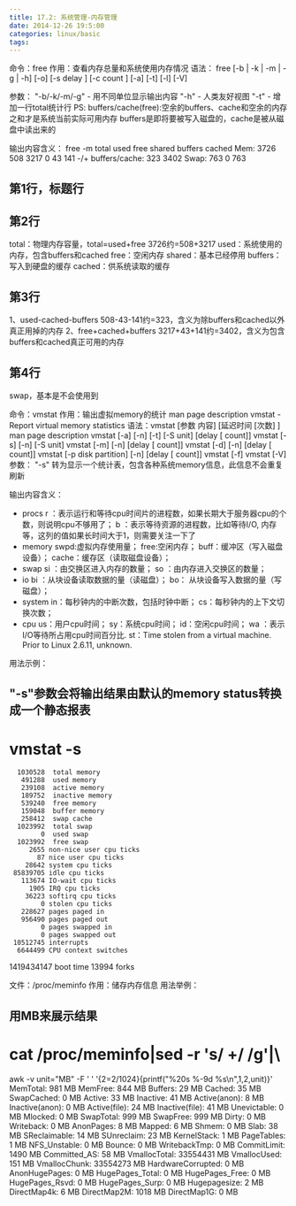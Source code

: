 ```yaml
---
title: 17.2: 系统管理-内存管理
date: 2014-12-26 19:5:00
categories: linux/basic
tags:
---
```

 
命令：free
作用：查看内存总量和系统使用内存情况
语法：
free  [-b  |  -k | -m | -g | -h] [-o] [-s delay ] [-c count ] [-a] [-t]
       [-l] [-V]
 
参数：
"-b/-k/-m/-g" - 用不同单位显示输出内容
"-h" - 人类友好视图
"-t" - 增加一行total统计行
PS:
buffers/cache(free):空余的buffers、cache和空余的内存之和才是系统当前实际可用内存 
buffers是即将要被写入磁盘的，cache是被从磁盘中读出来的 
 
输出内容含义：
free -m
             total       used       free     shared    buffers     cached
Mem:          3726        508       3217          0         43        141
-/+ buffers/cache:        323       3402
Swap:          763          0        763
 
## 第1行，标题行
 
## 第2行
total：物理内存容量，total=used+free 3726约=508+3217
used：系统使用的内存，包含buffers和cached
free：空闲内存
shared：基本已经停用
buffers：写入到硬盘的缓存
cached：供系统读取的缓存
 
## 第3行
1、used-cached-buffers 508-43-141约=323，含义为除buffers和cached以外真正用掉的内存
2、free+cached+buffers 3217+43+141约=3402，含义为包含buffers和cached真正可用的内存
 
## 第4行
swap，基本是不会使用到
 
 
命令：vmstat
作用：输出虚拟memory的统计
man page description
vmstat - Report virtual memory statistics
语法：vmstat [参数 内容] [延迟时间 [次数] ]
man page description
vmstat [-a] [-n] [-t] [-S unit] [delay [ count]]
vmstat [-s] [-n] [-S unit]
vmstat [-m] [-n] [delay [ count]]
vmstat [-d] [-n] [delay [ count]]
vmstat [-p disk partition] [-n] [delay [ count]]
vmstat [-f]
vmstat [-V]
参数：
"-s" 转为显示一个统计表，包含各种系统memory信息，此信息不会重复刷新
 
输出内容含义：
* procs
r ：表示运行和等待cpu时间片的进程数，如果长期大于服务器cpu的个数，则说明cpu不够用了；
b ：表示等待资源的进程数，比如等待I/O, 内存等，这列的值如果长时间大于1，则需要关注一下了
* memory
swpd:虚拟内存使用量；
free:空闲内存；
buff：缓冲区（写入磁盘设备）；
cache：缓存区（读取磁盘设备）；
* swap
si ：由交换区进入内存的数量；
so ：由内存进入交换区的数量；
* io
bi ：从块设备读取数据的量（读磁盘）；
bo： 从块设备写入数据的量（写磁盘）；
* system
in：每秒钟内的中断次数，包括时钟中断；
cs：每秒钟内的上下文切换次数；
* cpu
us：用户cpu时间；
sy：系统cpu时间；
id：空闲cpu时间；
wa ：表示I/O等待所占用cpu时间百分比.
st：Time stolen from a virtual machine. Prior to Linux 2.6.11, unknown.
 
用法示例：
## "-s"参数会将输出结果由默认的memory status转换成一个静态报表
# vmstat -s
      1030528  total memory
       491288  used memory
       239108  active memory
       189752  inactive memory
       539240  free memory
       159048  buffer memory
       258412  swap cache
      1023992  total swap
            0  used swap
      1023992  free swap
         2655 non-nice user cpu ticks
           87 nice user cpu ticks
        28642 system cpu ticks
     85839705 idle cpu ticks
       113674 IO-wait cpu ticks
         1905 IRQ cpu ticks
        36223 softirq cpu ticks
            0 stolen cpu ticks
       228627 pages paged in
       956490 pages paged out
            0 pages swapped in
            0 pages swapped out
     10512745 interrupts
      6644499 CPU context switches
   1419434147 boot time
        13994 forks 
 
文件：/proc/meminfo
作用：储存内存信息
用法举例：
## 用MB来展示结果
# cat /proc/meminfo|sed -r 's/ +/ /g'|\
awk -v unit="MB" -F ' ' '{$2=$2/1024}{printf("%20s %-9d %s\n",$1,$2,unit)}'
           MemTotal: 981       MB
            MemFree: 844       MB
            Buffers: 29        MB
             Cached: 35        MB
         SwapCached: 0         MB
             Active: 33        MB
           Inactive: 41        MB
       Active(anon): 8         MB
     Inactive(anon): 0         MB
       Active(file): 24        MB
     Inactive(file): 41        MB
        Unevictable: 0         MB
            Mlocked: 0         MB
          SwapTotal: 999       MB
           SwapFree: 999       MB
              Dirty: 0         MB
          Writeback: 0         MB
          AnonPages: 8         MB
             Mapped: 6         MB
              Shmem: 0         MB
               Slab: 38        MB
       SReclaimable: 14        MB
         SUnreclaim: 23        MB
        KernelStack: 1         MB
         PageTables: 1         MB
       NFS_Unstable: 0         MB
             Bounce: 0         MB
       WritebackTmp: 0         MB
        CommitLimit: 1490      MB
       Committed_AS: 58        MB
       VmallocTotal: 33554431  MB
        VmallocUsed: 151       MB
       VmallocChunk: 33554273  MB
  HardwareCorrupted: 0         MB
      AnonHugePages: 0         MB
    HugePages_Total: 0         MB
     HugePages_Free: 0         MB
     HugePages_Rsvd: 0         MB
     HugePages_Surp: 0         MB
       Hugepagesize: 2         MB
        DirectMap4k: 6         MB
        DirectMap2M: 1018      MB
        DirectMap1G: 0         MB
